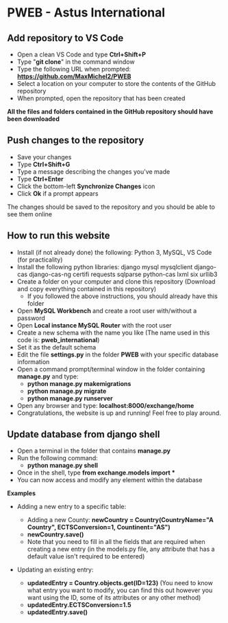 # PWEB - Astus International

## Add repository to VS Code

* Open a clean VS Code and type **Ctrl+Shift+P**
* Type "**git clone**" in the command window
* Type the following URL when prompted: **https://github.com/MaxMichel2/PWEB**
* Select a location on your computer to store the contents of the GitHub repository
* When prompted, open the repository that has been created

**All the files and folders contained in the GitHub repository should have been downloaded**

## Push changes to the repository

* Save your changes
* Type **Ctrl+Shift+G**
* Type a message describing the changes you've made
* Type **Ctrl+Enter**
* Click the bottom-left **Synchronize Changes** icon
* Click **Ok** if a prompt appears

The changes should be saved to the repository and you should be able to see them online

## How to run this website

* Install (if not already done) the following: Python 3, MySQL, VS Code (for practicality)
* Install the following python libraries: django mysql mysqlclient django-cas django-cas-ng certifi requests sqlparse python-cas lxml six urllib3
* Create a folder on your computer and clone this repository (Download and copy everything contained in this repository)
   * If you followed the above instructions, you should already have this folder
* Open **MySQL Workbench** and create a root user with/without a password
* Open **Local instance MySQL Router** with the root user
* Create a new schema with the name you like (The name used in this code is: **pweb_international**)
* Set it as the default schema
* Edit the file **settings.py** in the folder **PWEB** with your specific database information
* Open a command prompt/terminal window in the folder containing **manage.py** and type: 
    * **python manage.py makemigrations**
    * **python manage.py migrate**
    * **python manage.py runserver**
* Open any browser and type: **localhost:8000/exchange/home**
* Congratulations, the website is up and running! Feel free to play around.

## Update database from django shell

* Open a terminal in the folder that contains **manage.py**
* Run the following command:
	* **python manage.py shell**
* Once in the shell, type **from exchange.models import \***
* You can now access and modify any element within the database

**Examples**

* Adding a new entry to a specific table:
	* Adding a new County: **newCountry = Country(CountryName="A Country", ECTSConversion=1, Countinent="AS")**
	* **newCountry.save()**
	* Note that you need to fill in all the fields that are required when creating a new entry (in the models.py file, any attribute that has a default value isn't required to be entered)

* Updating an existing entry:
	* **updatedEntry = Country.objects.get(ID=123)** (You need to know what entry you want to modify, you can find this out however you want using the ID, some of its attributes or any other method)
	* **updatedEntry.ECTSConversion=1.5**
	* **updatedEntry.save()**